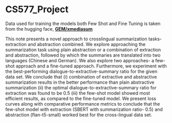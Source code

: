 # CS577_Project

Data used for training the models both Few Shot and Fine Tuning is taken from the hugging face, <a href=https://huggingface.co/datasets/GEM/xmediasum><b>GEM/xmediasum</b></a>

This note presents a novel approach to crosslingual summarization tasks- extraction and abstraction combined. We explore approaching the summarization task using plain abstraction or a combination of extraction and abstraction, followed by which the summaries are translated into two languages (Chinese and German). We also explore two approaches- a few-shot approach and a fine-tuned approach. Furthermore, we experiment with the best-performing dialogue-to-extractive-summary ratio for the given data set. We conclude that (i) combination of extractive and abstractive summarization results in the better performance than plain abstractive summarization (ii) the optimal dialogue-to-extractive-summary ratio for extraction was found to be 0.5 (iii) the few-shot model showed most efficient results, as compared to the fine-tuned model. We present loss curves along with comparative performance metrics to conclude that the few-shot model with extraction (SBERT with summarization ratio- 0.5) and abstraction (flan-t5-small) worked best for the cross-lingual data set.
